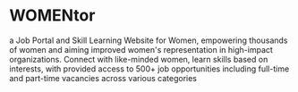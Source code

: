 # WOMENtor
a Job Portal and Skill Learning Website for Women, empowering thousands of women and aiming improved women's representation in high-impact organizations.
Connect with like-minded women, learn skills based on interests, with provided access to 500+ job opportunities including full-time and part-time vacancies across various categories

